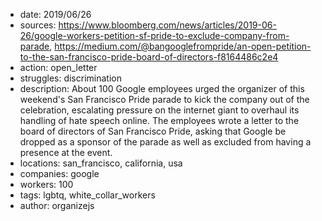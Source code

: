 - date: 2019/06/26
- sources: https://www.bloomberg.com/news/articles/2019-06-26/google-workers-petition-sf-pride-to-exclude-company-from-parade, https://medium.com/@bangooglefrompride/an-open-petition-to-the-san-francisco-pride-board-of-directors-f8164486c2e4
- action: open_letter
- struggles: discrimination
- description: About 100 Google employees urged the organizer of this weekend's San Francisco Pride parade to kick the company out of the celebration, escalating pressure on the internet giant to overhaul its handling of hate speech online. The employees wrote a letter to the board of directors of San Francisco Pride, asking that Google be dropped as a sponsor of the parade as well as excluded from having a presence at the event.
- locations: san_francisco, california, usa
- companies: google
- workers: 100
- tags: lgbtq, white_collar_workers
- author: organizejs
